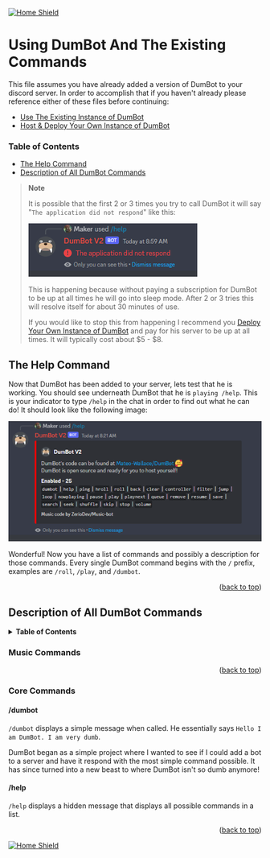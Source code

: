 <a name="readme-top"></a>

[![Home Shield](https://img.shields.io/badge/%E2%86%90_Home-345289?&style=for-the-badge)](../../../README.md)

# Using DumBot And The Existing Commands

This file assumes you have already added a version of DumBot to your discord server. In order to accomplish that if you haven't already please reference either of these files before continuing:

- [Use The Existing Instance of DumBot](./Existing-Instance.md)
- [Host & Deploy Your Own Instance of DumBot](./Your-Instance.md)

### Table of Contents

- [The Help Command](#the-help-command)
- [Description of All DumBot Commands](#description-of-all-dumbot-commands)

> **Note**
>
> It is possible that the first 2 or 3 times you try to call DumBot it will say "`The application did not respond`" like this:
>
> ![dumbot application did not respond](../images/dumbot-no-response-msg.png)
>
> This is happening because without paying a subscription for DumBot to be up at all times he will go into sleep mode. After 2 or 3 tries this will resolve itself for about 30 minutes of use.
>
> If you would like to stop this from happening I recommend you [Deploy Your Own Instance of DumBot](./Your-Instance.md) and pay for his server to be up at all times. It will typically cost about $5 - $8.

## The Help Command

Now that DumBot has been added to your server, lets test that he is working. You should see underneath DumBot that he is `playing /help`. This is your indicator to type `/help` in the chat in order to find out what he can do! It should look like the following image:

![/help command short](../images/dumbot-small-help.png)

Wonderful! Now you have a list of commands and possibly a description for those commands. Every single DumBot command begins with the `/` prefix, examples are `/roll`, `/play`, and `/dumbot`.

<p align="right">(<a href="#readme-top">back to top</a>)</p>

## Description of All DumBot Commands

<details>
  <summary><strong>Table of Contents</strong></summary>
  <ol>
    <li>
      <a href="#music-commands">Music Commands</a>
      <ul>
        <li><a href="">/back</a></li>
        <li><a href="">/clear</a>
        <li><a href="">/controller</a></li>
        <li><a href="">/filter</a></li>
        <li><a href="">/jump</a></li>
        <li><a href="">/loop</a></li>
        <li><a href="">/nowplaying</a></li>
        <li><a href="">/pause</a></li>
        <li><a href="">/play</a></li>
        <li><a href="">/playnext</a></li>
        <li><a href="">/queue</a></li>
        <li><a href="">/remove</a></li>
        <li><a href="">/resume</a></li>
        <li><a href="">/save</a></li>
        <li><a href="">/search</a></li>
        <li><a href="">/seek</a></li>
        <li><a href="">/shuffle</a></li>
        <li><a href="">/skip</a></li>
        <li><a href="">/stop</a></li>
        <li><a href="">/volume</a></li>
      </ul>
    </li>
    <li>
      <a href="#core-commands">Core Commands</a>
      <ul>
        <li><a href="#dumbot">/dumbot</a></li>
        <li><a href="">/help</a>
        <li><a href="">/ping</a></li>
        <li><a href="">/hroll</a></li>
        <li><a href="">/roll</a></li>
      </ul>
    </li>
  </ol>
</details>

### Music Commands

<p align="right">(<a href="#readme-top">back to top</a>)</p>

### Core Commands

#### /dumbot

`/dumbot` displays a simple message when called. He essentially says `Hello I am DumBot. I am very dumb`. 

DumBot began as a simple project where I wanted to see if I could add a bot to a server and have it respond with the most simple command possible. It has since turned into a new beast to where DumBot isn't so dumb anymore!

#### /help

`/help` displays a hidden message that displays all possible commands in a list. 

<p align="right">(<a href="#readme-top">back to top</a>)</p>

[![Home Shield](https://img.shields.io/badge/%E2%86%90_Home-345289?&style=for-the-badge)](../../../README.md)
